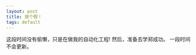 ```yaml
---
layout: post
title: 放个假！
tags: default
---
```

这段时间没有偷懒，只是在做我的自动化工程!
然后，准备去学郑成功。
一段时间不会更新。

[^_^]:跟老井子讨论编程有点抓狂

